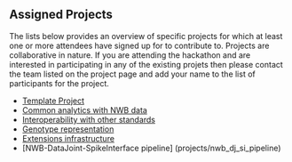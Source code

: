 ## Assigned Projects

The lists below provides an overview of specific projects for which at least one or more attendees have signed up for to contribute to. Projects are collaborative in nature. If you are attending the hackathon and are interested in participating in any of the existing projets then please contact the team listed on the project page and add your name to the list of participants for the project.

* [Template Project](projects/template)
* [Common analytics with NWB data](projects/analytics)
* [Interoperability with other standards](projects/other_standards)
* [Genotype representation](projects/genotype_representation)
* [Extensions infrastructure](projects/extensions_infrastructure)
* [NWB-DataJoint-SpikeInterface pipeline] (projects/nwb_dj_si_pipeline)
